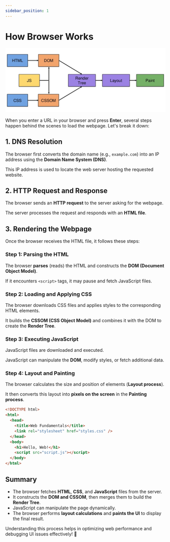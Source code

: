 ```yaml
---
sidebar_position: 1
---
```


# How Browser Works

![Browser Painting Flow](./img/how-browser-paints.png)

When you enter a URL in your browser and press **Enter**, several steps happen behind the scenes to load the webpage. Let's break it down:

## 1. DNS Resolution

The browser first converts the domain name (e.g., `example.com`) into an IP address using the **Domain Name System (DNS)**.

This IP address is used to locate the web server hosting the requested website.

## 2. HTTP Request and Response

The browser sends an **HTTP request** to the server asking for the webpage.

The server processes the request and responds with an **HTML file**.

## 3. Rendering the Webpage

Once the browser receives the HTML file, it follows these steps:

### Step 1: Parsing the HTML

The browser **parses** (reads) the HTML and constructs the **DOM (Document Object Model)**.

If it encounters `<script>` tags, it may pause and fetch JavaScript files.

### Step 2: Loading and Applying CSS

The browser downloads CSS files and applies styles to the corresponding HTML elements.

It builds the **CSSOM (CSS Object Model)** and combines it with the DOM to create the **Render Tree**.

### Step 3: Executing JavaScript

JavaScript files are downloaded and executed.

JavaScript can manipulate the **DOM**, modify styles, or fetch additional data.

### Step 4: Layout and Painting

The browser calculates the size and position of elements (**Layout process**).

It then converts this layout into **pixels on the screen** in the **Painting process**.

```html
<!DOCTYPE html>
<html>
  <head>
    <title>Web Fundamentals</title>
    <link rel="stylesheet" href="styles.css" />
  </head>
  <body>
    <h1>Hello, Web!</h1>
    <script src="script.js"></script>
  </body>
</html>
```

## Summary

- The browser fetches **HTML**, **CSS**, and **JavaScript** files from the server.
- It constructs the **DOM and CSSOM**, then merges them to build the **Render Tree**.
- JavaScript can manipulate the page dynamically.
- The browser performs **layout calculations** and **paints the UI** to display the final result.

Understanding this process helps in optimizing web performance and debugging UI issues effectively! 🚀

